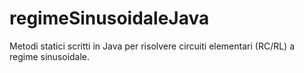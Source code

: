 # regimeSinusoidaleJava
Metodi statici scritti in Java per risolvere circuiti elementari (RC/RL) a regime sinusoidale.
